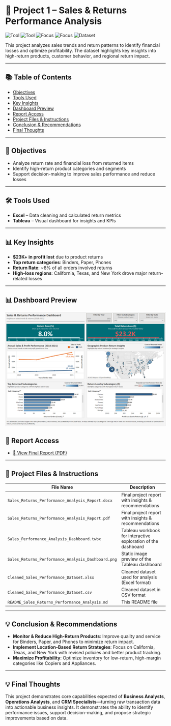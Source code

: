 # 📌 Project 1 – Sales & Returns Performance Analysis

![Tool](https://img.shields.io/badge/Tool-Tableau-blue) 
![Tool](https://img.shields.io/badge/Tool-Excel-green) 
![Focus](https://img.shields.io/badge/Focus-Sales_Analysis-lightgrey) 
![Focus](https://img.shields.io/badge/Focus-Returns_Insights-lightgrey) 
![Dataset](https://img.shields.io/badge/Dataset-Superstore-lightgrey)

This project analyzes sales trends and return patterns to identify financial losses and optimize profitability. The dataset highlights key insights into high-return products, customer behavior, and regional return impact.

---

## 📚 Table of Contents
- [Objectives](#-objectives)
- [Tools Used](#️-tools-used)
- [Key Insights](#-key-insights)
- [Dashboard Preview](#-dashboard-preview)
- [Report Access](#-report-access)
- [Project Files & Instructions](#-project-files--instructions)
- [Conclusion & Recommendations](#-conclusion--recommendations)
- [Final Thoughts](#-final-thoughts)

---

## 📌 Objectives
- Analyze return rate and financial loss from returned items
- Identify high-return product categories and segments
- Support decision-making to improve sales performance and reduce losses

---

## 🛠 Tools Used
- **Excel** – Data cleaning and calculated return metrics
- **Tableau** – Visual dashboard for insights and KPIs

---

## 📊 Key Insights
- **$23K+ in profit lost** due to product returns
- **Top return categories**: Binders, Paper, Phones
- **Return Rate**: ~8% of all orders involved returns
- **High-loss regions**: California, Texas, and New York drove major return-related losses

---

## 📊 Dashboard Preview

![Dashboard Screenshot](./Sales_Returns_Analysis_Dashboard.png)

## 📄 Report Access

- [📄 View Final Report (PDF)](./Sales_Returns_Performance_Analysis_Report.pdf)

---

## 📂 Project Files & Instructions

| File Name                                         | Description                                                            |
|---------------------------------------------------|------------------------------------------------------------------------|
| `Sales_Returns_Performance_Analysis_Report.docx`  | Final project report with insights & recommendations                   |
| `Sales_Returns_Performance_Analysis_Report.pdf`   | Final project report with insights & recommendations                   |
| `Sales_Performance_Analysis_Dashboard.twbx`       | Tableau workbook for interactive exploration of the dashboard          |
| `Sales_Returns_Performance_Analysis_Dashboard.png`| Static image preview of the Tableau dashboard                          |
| `Cleaned_Sales_Performance_Dataset.xlsx`          | Cleaned dataset used for analysis (Excel format)                       |
| `Cleaned_Sales_Performance_Dataset.csv`           | Cleaned dataset in CSV format                                          |
| `README_Sales_Returns_Performance_Analysis.md`    | This README file                                                       |

---

## 💡 Conclusion & Recommendations
- **Monitor & Reduce High-Return Products**: Improve quality and service for Binders, Paper, and Phones to minimize return impact.
- **Implement Location-Based Return Strategies**: Focus on California, Texas, and New York with revised policies and better product tracking.
- **Maximize Profitability**: Optimize inventory for low-return, high-margin categories like Copiers and Appliances.

---

## 💡 Final Thoughts
This project demonstrates core capabilities expected of **Business Analysts**, **Operations Analysts**, and **CRM Specialists**—turning raw transaction data into actionable business insights. It demonstrates the ability to identify performance issues, support decision-making, and propose strategic improvements based on data.
